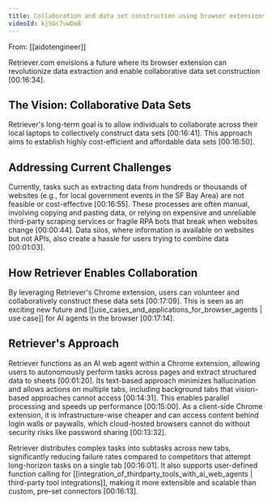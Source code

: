 ```yaml
---
title: Collaboration and data set construction using browser extensions
videoId: kjSGc7uwDo8
---
```


From: [[aidotengineer]] <br/> 

Retriever.com envisions a future where its browser extension can revolutionize data extraction and enable collaborative data set construction [00:16:34].

## The Vision: Collaborative Data Sets
Retriever's long-term goal is to allow individuals to collaborate across their local laptops to collectively construct data sets [00:16:41]. This approach aims to establish highly cost-efficient and affordable data sets [00:16:50].

## Addressing Current Challenges
Currently, tasks such as extracting data from hundreds or thousands of websites (e.g., for local government events in the SF Bay Area) are not feasible or cost-effective [00:16:55]. These processes are often manual, involving copying and pasting data, or relying on expensive and unreliable third-party scraping services or fragile RPA bots that break when websites change [00:00:44]. Data silos, where information is available on websites but not APIs, also create a hassle for users trying to combine data [00:01:03].

## How Retriever Enables Collaboration
By leveraging Retriever's Chrome extension, users can volunteer and collaboratively construct these data sets [00:17:09]. This is seen as an exciting new future and [[use_cases_and_applications_for_browser_agents | use case]] for AI agents in the browser [00:17:14].

## Retriever's Approach
Retriever functions as an AI web agent within a Chrome extension, allowing users to autonomously perform tasks across pages and extract structured data to sheets [00:01:20]. Its text-based approach minimizes hallucination and allows actions on multiple tabs, including background tabs that vision-based approaches cannot access [00:14:31]. This enables parallel processing and speeds up performance [00:15:00]. As a client-side Chrome extension, it is infrastructure-wise cheaper and can access content behind login walls or paywalls, which cloud-hosted browsers cannot do without security risks like password sharing [00:13:32].

Retriever distributes complex tasks into subtasks across new tabs, significantly reducing failure rates compared to competitors that attempt long-horizon tasks on a single tab [00:16:01]. It also supports user-defined function calling for [[integration_of_thirdparty_tools_with_ai_web_agents | third-party tool integrations]], making it more extensible and scalable than custom, pre-set connectors [00:16:13].